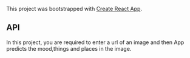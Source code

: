 This project was bootstrapped with [Create React App](https://github.com/facebook/create-react-app).

## API 

In this project, you are required to enter a url of an image and then App predicts the mood,things and places in the image.
